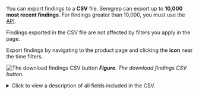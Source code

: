 You can export findings to a **CSV** file. Semgrep can export up to **10,000 most recent findings**. For findings greater than 10,000, you must use the [<i class="fas fa-external-link fa-xs"></i>API](https://semgrep.dev/api/v1/docs/).

Findings exported in the CSV file are not affected by filters you apply in the page.

Export findings by navigating to the product page and clicking the **<i class="fa-regular fa-download"></i> icon** near the time filters.

![The download findings CSV button](/img/download-csv.png#md-width)
_**Figure**. The download findings CSV button._

<details>
<summary>Click to view a description of all fields included in the CSV.</summary>
| Field  | Description |
| -------  | ------ |
| Id | The unique id number of the finding. |
| Rule name | The name of the rule.  |
| Product | The Semgrep product. Possible values are **Code**, **Supply Chain**, or **Secrets**.  |
| Severity | The finding's severity. Possible values are **Critical**, **High**, **Medium**, or **Low**.  |
| Status | The finding's triage status.   |
| Confidence | The finding's confidence. Possible values are **High**, **Medium**, or **Low**.  |
| Category | The finding's category, such as **best practices**, **security**, or **correctness**.  |
| Is pro rule | Boolean value that returns `TRUE` if the rule that generated the finding is a pro rule.    |
| Assistant triage result | Provides Semgrep Assistant's assessment. Possible values are `True positive` or `False positive`. These values appear only if Assistant is enabled.  |
| Assistant triage reason | A short AI-generated reason why Assistant thinks the finding is a true or false positive. These values appear only if Assistant is enabled.  |
| Assistant component | A descriptor, such as `API`, `Payments processing`, `Infrastructure`, that Assistant tags the finding with, based on the code's context.  |
| Repository name | The name of the repository where Semgrep found the finding.  |
| Repository URL | The repository URL.   |
| Line of code URL | The URL to the specific line of code where the finding match began. A finding may be several lines long. |
| Semgrep platform link  | A link to the finding's **Details** page in Semgrep AppSec Platform. |
| Created at | The time the finding was created in your timezone.  |
| Last Opened at | The time the finding was last opened. |
| Branch | The name of the branch where the finding was detected.  |
| Triaged at | The most recent time that the finding was triaged. |
| Triage comment | A triage comment created by the user.  |
| Triage reason | The reason why the finding was triaged, created by the user. |
| Rule description | The description of the rule. This is the same as the rule's `message` key.  |
</details>
